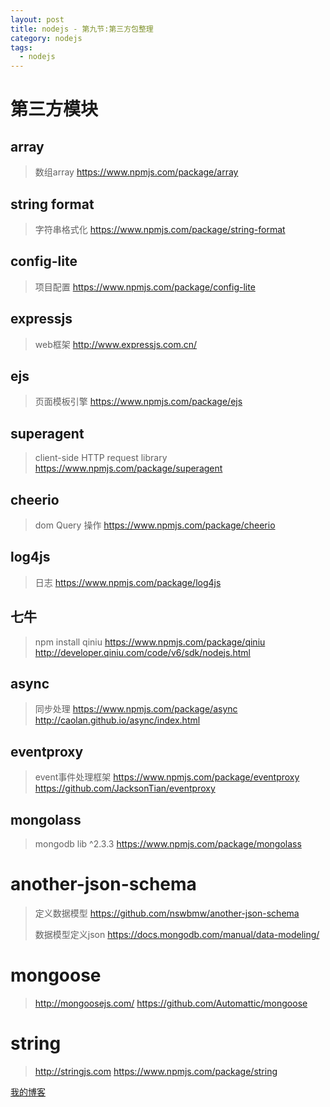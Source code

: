 ```yaml
---
layout: post
title: nodejs - 第九节:第三方包整理
category: nodejs
tags:
  - nodejs
---
```


# 第三方模块

## array

> 数组array
> https://www.npmjs.com/package/array

## string format

> 字符串格式化
> https://www.npmjs.com/package/string-format

## config-lite

> 项目配置
> https://www.npmjs.com/package/config-lite

## expressjs

> web框架
> http://www.expressjs.com.cn/

## ejs

> 页面模板引擎
> https://www.npmjs.com/package/ejs

## superagent

> client-side HTTP request library
> https://www.npmjs.com/package/superagent

## cheerio

> dom Query 操作
> https://www.npmjs.com/package/cheerio

## log4js

> 日志
> https://www.npmjs.com/package/log4js

## 七牛

> npm install qiniu
> https://www.npmjs.com/package/qiniu
> http://developer.qiniu.com/code/v6/sdk/nodejs.html

## async

> 同步处理
> https://www.npmjs.com/package/async
> http://caolan.github.io/async/index.html

## eventproxy

> event事件处理框架
> https://www.npmjs.com/package/eventproxy
> https://github.com/JacksonTian/eventproxy

## mongolass

> mongodb lib ^2.3.3
> https://www.npmjs.com/package/mongolass

#  another-json-schema

> 定义数据模型
> https://github.com/nswbmw/another-json-schema
>
> 数据模型定义json
> https://docs.mongodb.com/manual/data-modeling/

# mongoose

> http://mongoosejs.com/
> https://github.com/Automattic/mongoose

# string

> http://stringjs.com
> https://www.npmjs.com/package/string



[我的博客](https://hans007.github.io)